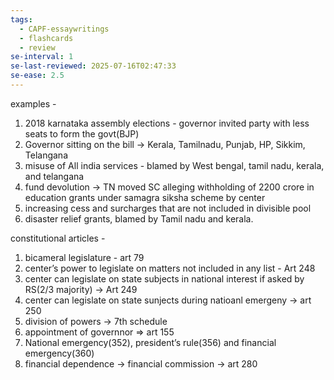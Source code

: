 ```yaml
---
tags:
  - CAPF-essaywritings
  - flashcards
  - review
se-interval: 1
se-last-reviewed: 2025-07-16T02:47:33
se-ease: 2.5
---
```

examples -

1. 2018 karnataka assembly elections - governor invited party with less seats to form the govt(BJP)
2. Governor sitting on the bill → Kerala, Tamilnadu, Punjab, HP, Sikkim, Telangana
3. misuse of All india services - blamed by West bengal, tamil nadu, kerala, and telangana
4. fund devolution → TN moved SC alleging withholding of 2200 crore in education grants under samagra siksha scheme by center
5. increasing cess and surcharges that are not included in divisible pool
6. disaster relief grants, blamed by Tamil nadu and kerala.

constitutional articles -

1. bicameral legislature - art 79
2. center’s power to legislate on matters not included in any list - Art 248
3. center can legislate on state subjects in national interest if asked by RS(2/3 majority) → Art 249
4. center can legislate on state sunjects during natioanl emergeny → art 250
5. division of powers → 7th schedule
6. appointment of governnor ⇒ art 155
7. National emergency(352), president’s rule(356) and financial emergency(360)
8. financial dependence → financial commission → art 280
